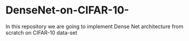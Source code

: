 # DenseNet-on-CIFAR-10-
In this repository we are going to implement Dense Net architecture from scratch on CIFAR-10 data-set
